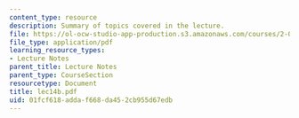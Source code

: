```yaml
---
content_type: resource
description: Summary of topics covered in the lecture.
file: https://ol-ocw-studio-app-production.s3.amazonaws.com/courses/2-002-mechanics-and-materials-ii-spring-2004/01fcf618addaf668da452cb955d67edb_lec14b.pdf
file_type: application/pdf
learning_resource_types:
- Lecture Notes
parent_title: Lecture Notes
parent_type: CourseSection
resourcetype: Document
title: lec14b.pdf
uid: 01fcf618-adda-f668-da45-2cb955d67edb
---
```

